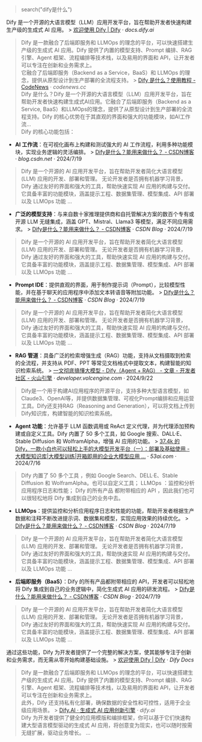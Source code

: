 > search("dify是什么")
>

Dify 是一个开源的大语言模型（LLM）应用开发平台，旨在帮助开发者快速构建生产级的生成式 AI 应用。 > [欢迎使用 Dify | Dify](https://docs.dify.ai/zh-hans?utm_source=chatgpt.com) · _docs.dify.ai_

> Dify 是一款融合了后端即服务和 LLMOps 的理念的平台，可以快速搭建生产级的生成式 AI 应用。Dify 提供了内置的模型支持、Prompt 编排、RAG 引擎、Agent 框架、流程编排等技术栈，以及易用的界面和 API，让开发者可以专注在创新和业务需求上。  
它融合了后端即服务（Backend as a Service，BaaS）和 LLMOps 的理念，提供从原型设计到生产部署的全流程支持。 > [Dify 是什么？使用教程 - CodeNews](https://codenews.cc/view/277613?utm_source=chatgpt.com) · _codenews.cc_  
Dify 是什么？Dify 是一个开源的大语言模型（LLM）应用开发平台，旨在帮助开发者快速构建生成式AI应用。它融合了后端即服务（Backend as a Service, BaaS）和LLMOps的理念，提供了从原型设计到生产部署的全流程支持。Dify 的核心优势在于其直观的界面和强大的功能模块，如AI工作流...  
Dify 的核心功能包括：
>

+ **AI 工作流**：在可视化画布上构建和测试强大的 AI 工作流程，利用多种功能模块，实现业务逻辑的灵活编排。 > [Dify是什么？能用来做什么？ - CSDN博客](https://blog.csdn.net/andy_april/article/details/140530980?utm_source=chatgpt.com) · _blog.csdn.net_ · 2024/7/19

> Dify 是一个开源的 AI 应用开发平台，旨在帮助开发者简化大语言模型 (LLM) 应用的开发、部署和管理。 无论开发者是否拥有机器学习背景，Dify 通过友好的界面和强大的工具，帮助快速实现 AI 应用的构建与交付。 它具备丰富的功能模块，涵盖提示工程、数据集管理、模型集成、API 部署以及 LLMOps 功能 ...
>

+ **广泛的模型支持**：与来自数十家推理提供商和自托管解决方案的数百个专有或开源 LLM 无缝集成，涵盖 GPT、Mistral、Llama3 等模型，满足不同应用需求。 > [Dify是什么？能用来做什么？ - CSDN博客](https://blog.csdn.net/andy_april/article/details/140530980?utm_source=chatgpt.com) · _CSDN Blog_ · 2024/7/19

> Dify 是一个开源的 AI 应用开发平台，旨在帮助开发者简化大语言模型 (LLM) 应用的开发、部署和管理。 无论开发者是否拥有机器学习背景，Dify 通过友好的界面和强大的工具，帮助快速实现 AI 应用的构建与交付。 它具备丰富的功能模块，涵盖提示工程、数据集管理、模型集成、API 部署以及 LLMOps 功能 ...
>

+ **Prompt IDE**：提供直观的界面，用于制作提示词（Prompt），比较模型性能，并在基于聊天的应用程序中添加文本转语音等附加功能。 > [Dify是什么？能用来做什么？ - CSDN博客](https://blog.csdn.net/andy_april/article/details/140530980?utm_source=chatgpt.com) · _CSDN Blog_ · 2024/7/19

> Dify 是一个开源的 AI 应用开发平台，旨在帮助开发者简化大语言模型 (LLM) 应用的开发、部署和管理。 无论开发者是否拥有机器学习背景，Dify 通过友好的界面和强大的工具，帮助快速实现 AI 应用的构建与交付。 它具备丰富的功能模块，涵盖提示工程、数据集管理、模型集成、API 部署以及 LLMOps 功能 ...
>

+ **RAG 管道**：具备广泛的检索增强生成（RAG）功能，支持从文档摄取到检索的全流程，并支持从 PDF、PPT 等常见文档格式中提取文本，构建智能的知识检索系统。 > [一文彻底搞懂大模型 - Dify（Agent + RAG） - 文章 - 开发者社区 - 火山引擎](https://developer.volcengine.com/articles/7417663843155279910?utm_source=chatgpt.com) · _developer.volcengine.com_ · 2024/9/22

> Dify是一个用于构建AI应用程序的开源平台，支持多种大型语言模型，如Claude3、OpenAI等，并提供数据集管理、可视化Prompt编排和应用运营工具。Dify还支持RAG（Reasoning and Generation），可以将文档上传到Dify知识库，构建智能的知识检索系统。
>

+ **Agent 功能**：允许基于 LLM 函数调用或 ReAct 定义代理，并为代理添加预构建或自定义工具。Dify 内置了 50 多个工具，如 Google 搜索、DALL·E、Stable Diffusion 和 WolframAlpha，增强 AI 应用的功能。 > [37.4k 的 Dify，一款小白也可以轻松上手的大模型开发平台（一）：部署及基础使用 - 大模型知识库|大模型训练|开箱即用的企业大模型应用 ...](https://53ai.com/news/dify/2024071698375.html?utm_source=chatgpt.com) · _53ai.com_ · 2024/7/16

> Dify 内置了 50 多个工具 ，例如 Google Search、DELL·E、Stable Diffusion 和 WolframAlpha。也可以自定义工具； LLMOps ：监控和分析应用程序日志和性能； Dify 的所有产品 都附带相应的 API ，因此我们也可以很轻松地将 Dify 集成到自己的业务中去。
>

+ **LLMOps**：提供监控和分析应用程序日志和性能的功能，帮助开发者根据生产数据和注释不断改进提示词、数据集和模型，实现应用效果的持续优化。 > [Dify是什么？能用来做什么？ - CSDN博客](https://blog.csdn.net/andy_april/article/details/140530980?utm_source=chatgpt.com) · _CSDN Blog_ · 2024/7/19

> Dify 是一个开源的 AI 应用开发平台，旨在帮助开发者简化大语言模型 (LLM) 应用的开发、部署和管理。 无论开发者是否拥有机器学习背景，Dify 通过友好的界面和强大的工具，帮助快速实现 AI 应用的构建与交付。 它具备丰富的功能模块，涵盖提示工程、数据集管理、模型集成、API 部署以及 LLMOps 功能 ...
>

+ **后端即服务（BaaS）**：Dify 的所有产品都附带相应的 API，开发者可以轻松地将 Dify 集成到自己的业务逻辑中，简化生成式 AI 应用的研发流程。 > [Dify是什么？能用来做什么？ - CSDN博客](https://blog.csdn.net/andy_april/article/details/140530980?utm_source=chatgpt.com) · _CSDN Blog_ · 2024/7/19

> Dify 是一个开源的 AI 应用开发平台，旨在帮助开发者简化大语言模型 (LLM) 应用的开发、部署和管理。 无论开发者是否拥有机器学习背景，Dify 通过友好的界面和强大的工具，帮助快速实现 AI 应用的构建与交付。 它具备丰富的功能模块，涵盖提示工程、数据集管理、模型集成、API 部署以及 LLMOps 功能 ...
>



通过这些功能，Dify 为开发者提供了一个完整的解决方案，使其能够专注于创新和业务需求，而无需从零开始构建基础设施。 > [欢迎使用 Dify | Dify](https://docs.dify.ai/zh-hans?utm_source=chatgpt.com) · _Dify Docs_

> Dify 是一款融合了后端即服务和 LLMOps 的理念的平台，可以快速搭建生产级的生成式 AI 应用。Dify 提供了内置的模型支持、Prompt 编排、RAG 引擎、Agent 框架、流程编排等技术栈，以及易用的界面和 API，让开发者可以专注在创新和业务需求上。  
此外，Dify 还支持私有化部署，确保数据的安全性和可控性，适用于企业级应用场景。 > [Dify.AI · 生成式 AI 应用创新引擎](https://dify.ai/zh?utm_source=chatgpt.com) · _dify.ai_  
Dify 为开发者提供了健全的应用模版和编排框架，你可以基于它们快速构建大型语言模型驱动的生成式 AI 应用，将创意变为现实，也可以随时按需无缝扩展，驱动业务增长。 ...
>

